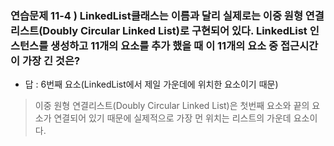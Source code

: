 ### 연습문제 11-4 )  LinkedList클래스는 이름과 달리 실제로는 이중 원형 연결리스트(Doubly Circular Linked List)로 구현되어 있다. LinkedList 인스턴스를 생성하고 11개의 요소를 추가 했을 때 이 11개의 요소 중 접근시간이 가장 긴 것은?


- 답 : 6번째 요소(LinkedList에서 제일 가운데에 위치한 요소이기 때문)
> 이중 원형 연결리스트(Doubly Circular Linked List)은 첫번째 요소와 끝의 요소가 연결되어 있기 때문에 실제적으로 가장 먼 위치는 리스트의 가운데 요소이다.
   
